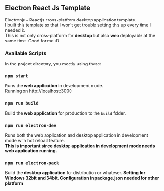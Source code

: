 ## Electron React Js Template
Electronjs - Reactjs cross-platform desktop application template.<br/>
I built this template so that I won't get trouble setting this up every time I needed it.<br/>
This is not only cross-platform for **desktop** but also **web** deployable at the same time. Good for me :D
### Available Scripts
In the project directory, you mostly using these:
### `npm start`
Runs the **web application** in development mode.<br/>
Running on http://localhost:3000
### `npm run build`
Build the **web application** for production to the `build` folder.
### `npm run electron-dev`
Runs both the web application and desktop application in development mode with hot reload feature.<br/>
**This is important since desktop application in development mode needs web application running.**
### `npm run electron-pack`
Build the **desktop application** for distribution or whatever.
**Setting for Windows 32bit and 64bit. Configuration in package.json needed for other platform**
